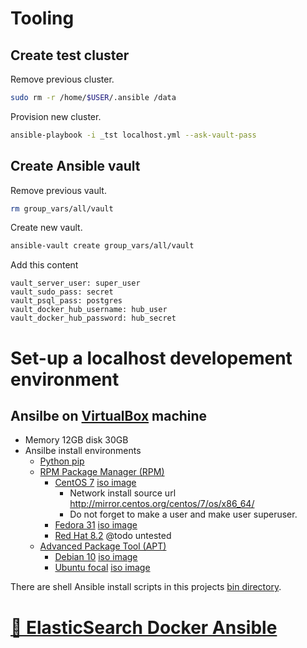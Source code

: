 # Tooling

## Create test cluster

Remove previous cluster.

```sh
sudo rm -r /home/$USER/.ansible /data
```

Provision new cluster.

```sh
ansible-playbook -i _tst localhost.yml --ask-vault-pass
```

## Create Ansible vault

Remove previous vault.

```sh
rm group_vars/all/vault
```

Create new vault.

```sh
ansible-vault create group_vars/all/vault
```

Add this content

```
vault_server_user: super_user
vault_sudo_pass: secret
vault_psql_pass: postgres
vault_docker_hub_username: hub_user
vault_docker_hub_password: hub_secret
```

# Set-up a localhost developement environment

## Ansilbe on [VirtualBox](http://virtualbox.org/wiki/Downloads) machine

- Memory 12GB disk 30GB
- Ansilbe install environments
    - [Python pip](http://pypi.org/project/pip)
    - [RPM Package Manager (RPM)](http://en.wikipedia.org/wiki/RPM_Package_Manager)
        - [CentOS 7](http://centos.org) [iso image](http://isoredirect.centos.org/centos/7/isos/x86_64/CentOS-7-x86_64-NetInstall-2003.iso)
            - Network install source url http://mirror.centos.org/centos/7/os/x86_64/
            - Do not forget to make a user and make user superuser.
        - [Fedora 31](http://getfedora.org) [iso image](http://download.fedoraproject.org/pub/fedora/linux/releases/31/Server/x86_64/iso/Fedora-Server-netinst-x86_64-31-1.9.iso)
        - [Red Hat 8.2](http://redhat.com) @todo untested
    - [Advanced Package Tool (APT)](http://en.wikipedia.org/wiki/APT_(software))
        - [Debian 10](http://debian.org) [iso image](http://cdimage.debian.org/debian-cd/current/amd64/iso-cd/debian-10.4.0-amd64-netinst.iso)
        - [Ubuntu focal](http://ubuntu.com) [iso image](http://releases.ubuntu.com/20.04/ubuntu-20.04-live-server-amd64.iso)

There are shell Ansible install scripts in this projects [bin directory](http://github.com/noud/elasticsearch-docker-ansible/tree/master/bin).

# [📁 ElasticSearch Docker Ansible](http://github.com/noud/elasticsearch-docker-ansible#elastics-kibana-elasticsearch-and-apaches-manifoldcf-in-docker-containers-provisioned-by-red-hats-ansible)